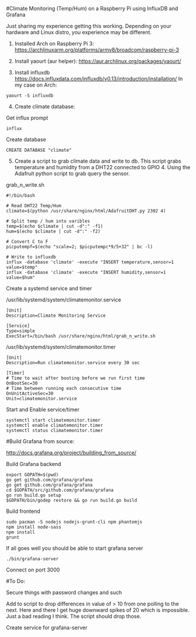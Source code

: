#Climate Monitoring (Temp/Hum) on a Raspberry Pi using InfluxDB and Grafana

Just sharing my experience getting this working. Depending on your hardware and Linux distro, you experience may be different.

1) Installed Arch on Raspberry Pi 3: https://archlinuxarm.org/platforms/armv8/broadcom/raspberry-pi-3

2) Install yaourt (aur helper): https://aur.archlinux.org/packages/yaourt/

3) Install influxdb https://docs.influxdata.com/influxdb/v0.13/introduction/installation/
In my case on Arch:
```
yaourt -S influxdb
```

4) Create climate database:

Get influx prompt
```
influx
```

Create database
```
CREATE DATABASE "climate"
```

5) Create a script to grab climate data and write to db. This script grabs temperature and humidity from a DHT22 connected to GPIO 4. Using the Adafruit python script to grab query the sensor.

grab_n_write.sh 
```
#!/bin/bash

# Read DHT22 Temp/Hum
climate=$(python /usr/share/nginx/html/AdafruitDHT.py 2302 4)

# Split temp / hum into varibles
temp=$(echo $climate | cut -d":" -f1)
hum=$(echo $climate | cut -d":" -f2)

# Convert C to F
picputempf=$(echo "scale=2; $picputempc*9/5+32" | bc -l)

# Write to influxdb
influx -database 'climate' -execute "INSERT temperature,sensor=1 value=$temp"
influx -database 'climate' -execute "INSERT humidity,sensor=1 value=$hum"
```


Create a systemd service and timer

/usr/lib/systemd/system/climatemonitor.service
```
[Unit]
Description=Climate Monitoring Service

[Service]
Type=simple
ExecStart=/bin/bash /usr/share/nginx/html/grab_n_write.sh
```

/usr/lib/systemd/system/climatemonitor.timer 
```
[Unit]
Description=Run climatemonitor.service every 30 sec

[Timer]
# Time to wait after booting before we run first time
OnBootSec=30
# Time between running each consecutive time
OnUnitActiveSec=30
Unit=climatemonitor.service
```

Start and Enable service/timer
```
systemctl start climatemonitor.timer
systemctl enable climatemonitor.timer 
systemctl status climatemonitor.timer
```

#Build Grafana from source:

http://docs.grafana.org/project/building_from_source/

Build Grafana backend
```
export GOPATH=$(pwd)
go get github.com/grafana/grafana
go get github.com/grafana/grafana
cd $GOPATH/src/github.com/grafana/grafana
go run build.go setup 
$GOPATH/bin/godep restore && go run build.go build
```
Build frontend
```
sudo pacman -S nodejs nodejs-grunt-cli npm phantomjs
npm install node-sass
npm install
grunt
```
If all goes well you should be able to start grafana server
```
./bin/grafana-server
```
Connect on port 3000

#To Do:

Secure things with password changes and such

Add to script to drop differences in value of > 10 from one polling to the next. Here and there I get huge downward spikes of 20 which is impossible. Just a bad reading I think. The script should drop those.

Create service for grafana-server

